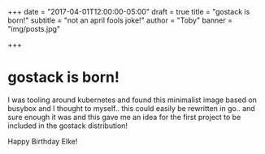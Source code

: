 +++
date = "2017-04-01T12:00:00-05:00"
draft = true
title = "gostack is born!"
subtitle = "not an april fools joke!"
author = "Toby"
banner = "img/posts.jpg"

+++

# gostack is born!

I was tooling around kubernetes and found this minimalist image based on busybox and I thought to myself.. this could easily be rewritten in go.. and sure enough it was and this gave me an idea for the first project to be included in the gostack distribution!


Happy Birthday Elke!
